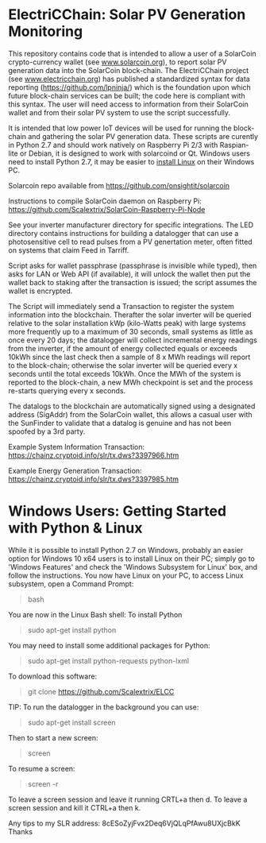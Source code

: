 # ElectriCChain: Solar PV Generation Monitoring

This repository contains code that is intended to allow a user of a SolarCoin crypto-currency wallet (see www.solarcoin.org), to report solar PV generation data into the SolarCoin block-chain.  The ElectriCChain project (see www.electricchain.org) has published a standardized syntax for data reporting (https://github.com/lpninja/) which is the foundation upon which future block-chain services can be built; the code here is compliant with this syntax.  The user will need access to information from their SolarCoin wallet and from their solar PV system to use the script successfully. 

It is intended that low power IoT devices will be used for running the block-chain and gathering the solar PV generation data.  These scripts are curently in Python 2.7 and should work natively on Raspberry Pi 2/3 with Raspian-lite or Debian, it is designed to work with solarcoind or Qt.  Windows users need to install Python 2.7, it may be easier to [install Linux](https://github.com/Scalextrix/ELCC#windows-users-getting-started-with-python--linux) on their Windows PC.  


Solarcoin repo available from https://github.com/onsightit/solarcoin

Instructions to compile SolarCoin daemon on Raspberry Pi: https://github.com/Scalextrix/SolarCoin-Raspberry-Pi-Node

See your inverter manufacturer directory for specific integrations.  The LED directory contains instructions for building a datalogger that can use a photosensitive cell to read pulses from a PV genertation meter, often fitted on systems that claim Feed in Tarriff.

Script asks for wallet passphrase (passphrase is invisible while typed), then asks for LAN or Web API (if available), it will unlock the wallet then put the wallet back to staking after the transaction is issued; the  script assumes the wallet is encrypted.

The Script will immediately send a Transaction to register the system information into the blockchain.  Therafter the solar inverter will be queried relative to the solar installation kWp (kilo-Watts peak) with large systems more frequently up to a maximum of 30 seconds, small systems as little as once every 20 days; the datalogger will collect incremental energy readings from the inverter, if the amount of energy collected equals or exceeds 10kWh since the last check then a sample of 8 x MWh readings will report to the block-chain; otherwise the solar inverter will be queried every x seconds until the total exceeds 10kWh.  Once the MWh of the system is reported to the block-chain, a new MWh checkpoint is set and the process re-starts querying every x seconds.

The datalogs to the blockchain are automatically signed using a designated address (SigAddr) from the SolarCoin wallet, this allows a casual user with the SunFinder to validate that a datalog is genuine and has not been spoofed by a 3rd party.

Example System Information Transaction: https://chainz.cryptoid.info/slr/tx.dws?3397966.htm

Example Energy Generation Transaction: https://chainz.cryptoid.info/slr/tx.dws?3397985.htm

# Windows Users: Getting Started with Python & Linux

While it is possible to install Python 2.7 on Windows, probably an easier option for Windows 10 x64 users is to install Linux on their PC; simply go to 'Windows Features' and check the 'Windows Subsystem for Linux' box, and follow the instructions. You now have Linux on your PC, to access Linux subsystem, open a Command Prompt:

> bash

You are now in the Linux Bash shell: To install Python

> sudo apt-get install python

You may need to install some additional packages for Python:

> sudo apt-get install python-requests python-lxml

To download this software:

> git clone https://github.com/Scalextrix/ELCC

TIP: To run the datalogger in the background you can use:

> sudo apt-get install screen

Then to start a new screen:
> screen

To resume a screen:
> screen -r

To leave a screen session and leave it running CRTL+a then d.
To leave a screen session and kill it CTRL+a then k.


Any tips to my SLR address: 8cESoZyjFvx2Deq6VjQLqPfAwu8UXjcBkK  Thanks

